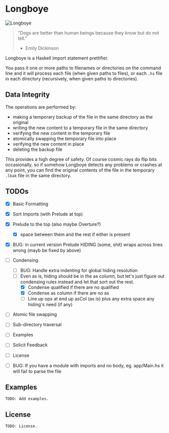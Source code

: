 # Longboye

![Longboye](https://github.com/lgastako/longboye/blob/master/longboye.jpg?raw=true "Longboye")

> "Dogs are better than human beings because they know but do not tell."
> - Emily Dickinson

Longboye is a Haskell import statement prettifier.

You pass it one or more paths to filenames or directories on the command line
and it will process each file (when given paths to files), or each `.hs` file
in each directory (recursively, when given paths to directories).

## Data Integrity

The operations are performed by:

- making a temporary backup of the file in the same directory as the original
- writing the new content to a temporary file in the same directory
- verifying the new content in the temporary file
- atomically swapping the temporary file into place
- verifying the new content in place
- deleting the backup file

This provides a high degree of safety.  Of course cosmic rays do flip bits
occasionally, so if somehow Longboye detects any problems or crashes at any
point, you can find the original contents of the file in the temporary `.lbak`
file in the same directory.

## TODOs

- [X] Basic Formatting
- [X] Sort Imports (with Prelude at top)
- [X] Prelude to the top (also maybe Overture?)
  - [X] space between them and the rest if either is present
- [X] BUG: in current version Prelude HIDING (some, shit) wraps across lines
      wrong (mayb be fixed by above)

- [ ] Condensing
  - [ ] BUG: Handle extra indenting for global hiding resolution
  - [ ] Even as is, hiding should be in the as column, but let's just figure out
        condensing rules instead and let that sort out the rest.
    - [X] Condense qualified if there are no qualified
    - [X] Condense as column if there are no as
    - [ ] Line up ops at end up asCol (as is) plus any extra space any hiding's
          need (if any)

- [ ] Atomic file swapping
- [ ] Sub-directory traversal
- [ ] Examples
- [ ] Solicit Feedback
- [ ] License
- [ ] BUG: If you have a module with imports and no body, eg. app/Main.hs
      it will fail to parse the file

## Examples

    TODO: Add examples.

## License

    TODO: License.
